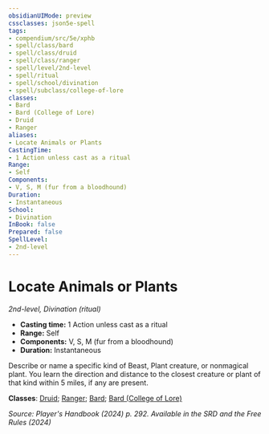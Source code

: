 ```yaml
---
obsidianUIMode: preview
cssclasses: json5e-spell
tags:
- compendium/src/5e/xphb
- spell/class/bard
- spell/class/druid
- spell/class/ranger
- spell/level/2nd-level
- spell/ritual
- spell/school/divination
- spell/subclass/college-of-lore
classes:
- Bard
- Bard (College of Lore)
- Druid
- Ranger
aliases:
- Locate Animals or Plants
CastingTime: 
- 1 Action unless cast as a ritual
Range:
- Self
Components:
- V, S, M (fur from a bloodhound)
Duration:
- Instantaneous
School:
- Divination
InBook: false
Prepared: false
SpellLevel:
- 2nd-level
---
```

# Locate Animals or Plants
*2nd-level, Divination (ritual)*  


- **Casting time:** 1 Action unless cast as a ritual
- **Range:** Self
- **Components:** V, S, M (fur from a bloodhound)
- **Duration:** Instantaneous

Describe or name a specific kind of Beast, Plant creature, or nonmagical plant. You learn the direction and distance to the closest creature or plant of that kind within 5 miles, if any are present.

**Classes**: [Druid](/3-Mechanics/CLI/lists/list-spells-classes-druid.md); [Ranger](/3-Mechanics/CLI/lists/list-spells-classes-ranger.md); [Bard](/3-Mechanics/CLI/lists/list-spells-classes-bard.md); [Bard (College of Lore)](/3-Mechanics/CLI/lists/list-spells-classes-college-of-lore-xphb.md "subclass=XPHB;class=XPHB")

*Source: Player's Handbook (2024) p. 292. Available in the <span title='Systems Reference Document (5.2)'>SRD</span> and the Free Rules (2024)*